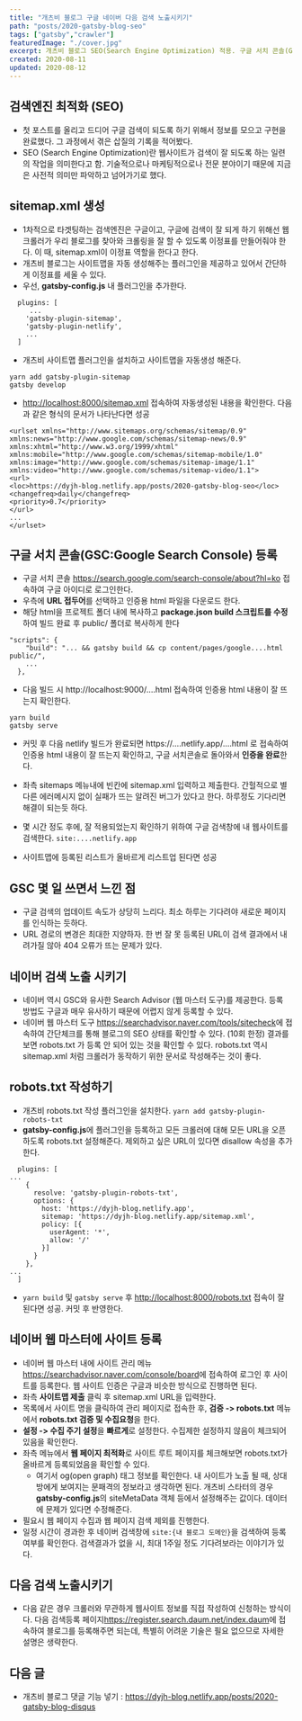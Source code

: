 ```yaml
---
title: "개츠비 블로그 구글 네이버 다음 검색 노출시키기"
path: "posts/2020-gatsby-blog-seo"
tags: ["gatsby","crawler"]
featuredImage: "./cover.jpg"
excerpt: 개츠비 블로그 SEO(Search Engine Optimization) 적용. 구글 서치 콘솔(GSC:Google Search Console) 및 네이버 웹마스터 도구 등록
created: 2020-08-11
updated: 2020-08-12
---
```


## 검색엔진 최적화 (SEO)
- 첫 포스트를 올리고 드디어 구글 검색이 되도록 하기 위해서 정보를 모으고 구현을 완료했다. 그 과정에서 겪은 삽질의 기록을 적어봤다.
- SEO (Search Engine Optimization)란 웹사이트가 검색이 잘 되도록 하는 일련의 작업을 의미한다고 함. 기술적으로나 마케팅적으로나 전문 분야이기 때문에 지금은 사전적 의미만 파악하고 넘어가기로 했다.

## sitemap.xml 생성
- 1차적으로 타겟팅하는 검색엔진은 구글이고, 구글에 검색이 잘 되게 하기 위해선 웹 크롤러가 우리 블로그를 찾아와 크롤링을 잘 할 수 있도록 이정표를 만들어줘야 한다. 이 때, sitemap.xml이 이정표 역할을 한다고 한다.
- 개츠비 블로그는 사이트맵을 자동 생성해주는 플러그인을 제공하고 있어서 간단하게 이정표를 세울 수 있다.
- 우선, **gatsby-config.js** 내 플러그인을 추가한다.

```
  plugins: [
     ...
    'gatsby-plugin-sitemap',
    'gatsby-plugin-netlify',
    ...
  ]
```

- 개츠비 사이트맵 플러그인을 설치하고 사이트맵을 자동생성 해준다.

```
yarn add gatsby-plugin-sitemap
gatsby develop
```

- <http://localhost:8000/sitemap.xml> 접속하여 자동생성된 내용을 확인한다. 다음과 같은 형식의 문서가 나타난다면 성공
  
```
<urlset xmlns="http://www.sitemaps.org/schemas/sitemap/0.9" xmlns:news="http://www.google.com/schemas/sitemap-news/0.9" xmlns:xhtml="http://www.w3.org/1999/xhtml" xmlns:mobile="http://www.google.com/schemas/sitemap-mobile/1.0" xmlns:image="http://www.google.com/schemas/sitemap-image/1.1" xmlns:video="http://www.google.com/schemas/sitemap-video/1.1">
<url>
<loc>https://dyjh-blog.netlify.app/posts/2020-gatsby-blog-seo</loc>
<changefreq>daily</changefreq>
<priority>0.7</priority>
</url>
...
</urlset>
```

## 구글 서치 콘솔(GSC:Google Search Console) 등록
- 구글 서치 콘솔 <https://search.google.com/search-console/about?hl=ko> 접속하여 구글 아이디로 로그인한다.
- 우측에 **URL 접두어**를 선택하고 인증용 html 파일을 다운로드 한다.
- 해당 html을 프로젝트 폴더 내에 복사하고 **package.json build 스크립트를 수정**하여 빌드 완료 후 public/ 폴더로 복사하게 한다

```
"scripts": {
    "build": "... && gatsby build && cp content/pages/google....html public/",
    ...
  },
```

- 다음 빌드 시 http://localhost:9000/....html 접속하여 인증용 html 내용이 잘 뜨는지 확인한다.

```
yarn build
gatsby serve
```

- 커밋 후 다음 netlify 빌드가 완료되면 https://....netlify.app/....html 로 접속하여 인증용 html 내용이 잘 뜨는지 확인하고, 구글 서치콘솔로 돌아와서 **인증을 완료**한다.

- 좌측 sitemaps 메뉴내에 빈칸에 sitemap.xml 입력하고 제출한다. 간헐적으로 별다른 에러메시지 없이 실패가 뜨는 알려진 버그가 있다고 한다. 하루정도 기다리면 해결이 되는듯 하다.
- 몇 시간 정도 후에, 잘 적용되었는지 확인하기 위하여 구글 검색창에 내 웹사이트를 검색한다. ```site:....netlify.app```
- 사이트맵에 등록된 리스트가 올바르게 리스트업 된다면 성공

## GSC 몇 일 쓰면서 느낀 점
- 구글 검색의 업데이트 속도가 상당히 느리다. 최소 하루는 기다려야 새로운 페이지를 인식하는 듯하다.
- URL 경로의 변경은 최대한 지양하자. 한 번 잘 못 등록된 URL이 검색 결과에서 내려가질 않아 404 오류가 뜨는 문제가 있다.

## 네이버 검색 노출 시키기
- 네이버 역시 GSC와 유사한 Search Advisor (웹 마스터 도구)를 제공한다. 등록 방법도 구글과 매우 유사하기 때문에 어렵지 않게 등록할 수 있다.
- 네이버 웹 마스터 도구 <https://searchadvisor.naver.com/tools/sitecheck>에 접속하여 간단체크를 통해 블로그의 SEO 상태를 확인할 수 있다. (10회 한정) 결과를 보면 robots.txt 가 등록 안 되어 있는 것을 확인할 수 있다. robots.txt 역시 sitemap.xml 처럼 크롤러가 동작하기 위한 문서로 작성해주는 것이 좋다.

## robots.txt 작성하기
- 개츠비 robots.txt 작성 플러그인을 설치한다. ```yarn add gatsby-plugin-robots-txt```
- **gatsby-config.js**에 플러그인을 등록하고 모든 크롤러에 대해 모든 URL을 오픈하도록 robots.txt 설정해준다. 제외하고 싶은 URL이 있다면 disallow 속성을 추가한다.

```
  plugins: [
...
    {
      resolve: 'gatsby-plugin-robots-txt',
      options: {
        host: 'https://dyjh-blog.netlify.app',
        sitemap: 'https://dyjh-blog.netlify.app/sitemap.xml',
        policy: [{
          userAgent: '*',
          allow: '/'
        }]
      }
    },
...
  ]
```

- ```yarn build``` 및 ```gatsby serve``` 후 <http://localhost:8000/robots.txt> 접속이 잘 된다면 성공. 커밋 후 반영한다.

## 네이버 웹 마스터에 사이트 등록
- 네이버 웹 마스터 내에 사이트 관리 메뉴 <https://searchadvisor.naver.com/console/board>에 접속하여 로그인 후 사이트를 등록한다. 웹 사이트 인증은 구글과 비슷한 방식으로 진행하면 된다.
- 좌측 **사이트맵 제출** 클릭 후 sitemap.xml URL을 입력한다.
- 목록에서 사이트 명을 클릭하여 관리 페이지로 접속한 후, **검증 -> robots.txt** 메뉴에서 **robots.txt 검증 및 수집요청**을 한다.
- **설정 -> 수집 주기 설정**을 **빠르게**로 설정한다. 수집제한 설정하지 않음이 체크되어 있음을 확인한다.
- 좌측 메뉴에서 **웹 페이지 최적화**로 사이트 루트 페이지를 체크해보면 robots.txt가 올바르게 등록되었음을 확인할 수 있다.
  - 여기서 og(open graph) 태그 정보를 확인한다. 내 사이트가 노출 될 때, 상대방에게 보여지는 문패격의 정보라고 생각하면 된다. 개츠비 스타터의 경우 **gatsby-config.js**의 siteMetaData 객체 등에서 설정해주는 값이다. 데이터에 문제가 있다면 수정해준다.
- 필요시 웹 페이지 수집과 웹 페이지 검색 제외를 진행한다.
- 일정 시간이 경과한 후 네이버 검색창에 ```site:{내 블로그 도메인}```을 검색하여 등록 여부를 확인한다. 검색결과가 없을 시, 최대 1주일 정도 기다려보라는 이야기가 있다.

## 다음 검색 노출시키기
- 다음 같은 경우 크롤러와 무관하게 웹사이트 정보를 직접 작성하여 신청하는 방식이다. 다음 검색등록 페이지<https://register.search.daum.net/index.daum>에 접속하여 블로그를 등록해주면 되는데, 특별히 어려운 기술은 필요 없으므로 자세한 설명은 생략한다.

## 다음 글
- 개츠비 블로그 댓글 기능 넣기 : <https://dyjh-blog.netlify.app/posts/2020-gatsby-blog-disqus>